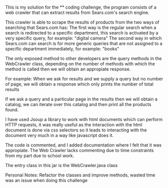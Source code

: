 This is my solution for the ** coding challenge, the program consists of a web crawler 
that can extract results from Sears.com's search engine.
 
This crawler is able to scrape the results of products from the two ways of searching that Sears.com has:
The first way is the regular search when a search is redirected to a specific department, this search 
 is activated by a very specific query, for example: "digital camera"
The second way in which Sears.com can search is for more generic queries that are not assigned to a specific department
 immediately, for example: "books"
 
 The only exposed method to other developers are the query methods in the WebCrawler class, depending on the number
 of methods with which the method is called then we will obtain an appropiate response.
 
 For example: 
 When we ask for results and we supply a query but no number of page, we will obtain a response which 
 only prints the number of total results
 
 If we ask a query and a particular page in the results then we will obtain a catalog, we can iterate over this catalog 
 and then print all the products found.
 
 I have used Jsoup a library to work with html documents which can perform HTTP requests, it was really useful as 
 the interaction with the html document is done via css selectors so it leads to interacting with the document very much in a way
 like javascript does it.
 
 The code is commented, and I added documentation where I felt that it was appropiate.
 The Web Crawler lacks commenting due to time constraints from my part due to school work.
 
The entry class in this jar is the WebCrawler.java class

Personal Notes:
Refactor the classes and improve methods, wasted time was an issue when doing this challenge